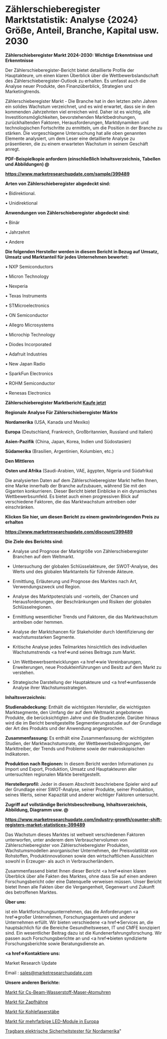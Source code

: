 # Zählerschieberegister Marktstatistik: Analyse {2024} Größe, Anteil, Branche, Kapital usw. 2030

<strong>Zählerschieberegister Markt 2024-2030: Wichtige Erkenntnisse und Erkenntnisse</strong>

Der Zählerschieberegister-Bericht bietet detaillierte Profile der Hauptakteure, um einen klaren Überblick über die Wettbewerbslandschaft des Zählerschieberegister-Outlook zu erhalten. Es umfasst auch die Analyse neuer Produkte, den Finanzüberblick, Strategien und Marketingtrends.

Zählerschieberegister Markt - Die Branche hat in den letzten zehn Jahren ein solides Wachstum verzeichnet, und es wird erwartet, dass sie in den kommenden Jahrzehnten viel erreichen wird. Daher ist es wichtig, alle Investitionsmöglichkeiten, bevorstehenden Marktbedrohungen, zurückhaltenden Faktoren, Herausforderungen, Marktdynamiken und technologischen Fortschritte zu ermitteln, um die Position in der Branche zu stärken. Die vorgeschlagene Untersuchung hat alle oben genannten Elemente analysiert, um dem Leser eine detaillierte Analyse zu präsentieren, die zu einem erwarteten Wachstum in seinem Geschäft anregt.



<strong><b>PDF-Beispielkopie anfordern (einschließlich Inhaltsverzeichnis, Tabellen und Abbildungen) @ </b></strong>

<strong><a href=https://www.marketresearchupdate.com/sample/399489>

<strong>https://www.marketresearchupdate.com/sample/399489</u></a></strong></strong>



<strong>Arten von Zählerschieberegister abgedeckt sind:</strong>

• Bidirektional.

• Unidirektional



<strong>Anwendungen von Zählerschieberegister abgedeckt sind:</strong>

• Binär

• Jahrzehnt

• Andere



<strong>Die folgenden Hersteller werden in diesem Bericht in Bezug auf Umsatz, Umsatz und Marktanteil für jedes Unternehmen bewertet:</strong>

• NXP Semiconductors

• Micron Technology

• Nexperia

• Texas Instruments

• STMicroelectronics

• ON Semiconductor

• Allegro Microsystems

• Microchip Technology

• Diodes Incorporated

• Adafruit Industries

• New Japan Radio

• SparkFun Electronics

• ROHM Semiconductor

• Renesas Electronics



<strong>Zählerschieberegister Marktbericht <a href=https://www.marketresearchupdate.com/buynow/399489>Kaufe jetzt</a></strong>



<strong>Regionale Analyse Für Zählerschieberegister Märkte</strong>



<strong>Nordamerika</strong> (USA, Kanada und Mexiko)



<strong>Europa</strong> (Deutschland, Frankreich, Großbritannien, Russland und Italien)



<strong>Asien-Pazifik</strong> (China, Japan, Korea, Indien und Südostasien)



<strong>Südamerika</strong> (Brasilien, Argentinien, Kolumbien, etc.)



<strong>Den Mittleren</strong> 

<strong>Osten und Afrika</strong> (Saudi-Arabien, VAE, ägypten, Nigeria und Südafrika)

Die analysierten Daten auf dem Zählerschieberegister Markt helfen Ihnen, eine Marke innerhalb der Branche aufzubauen, während Sie mit den Giganten konkurrieren. Dieser Bericht bietet Einblicke in ein dynamisches Wettbewerbsumfeld. Es bietet auch einen progressiven Blick auf verschiedene Faktoren, die das Marktwachstum antreiben oder einschränken.



<strong>Klicken Sie hier, um diesen Bericht zu einem gewinnbringenden Preis zu erhalten
</strong>

<strong><a href=https://www.marketresearchupdate.com/discount/399489>https://www.marketresearchupdate.com/discount/399489</b></u></strong></a>



<strong>Die Ziele des Berichts sind:</strong>

- Analyse und Prognose der Marktgröße von Zählerschieberegister Branchen auf dem Weltmarkt.

- Untersuchung der globalen Schlüsselakteure, der SWOT-Analyse, des Werts und des globalen Marktanteils für führende Akteure.

- Ermittlung, Erläuterung und Prognose des Marktes nach Art, Verwendungszweck und Region.

- Analyse des Marktpotenzials und -vorteils, der Chancen und Herausforderungen, der Beschränkungen und Risiken der globalen Schlüsselregionen.

- Ermittlung wesentlicher Trends und Faktoren, die das Marktwachstum antreiben oder hemmen.

- Analyse der Marktchancen für Stakeholder durch Identifizierung der wachstumsstarken Segmente.

- Kritische Analyse jedes Teilmarktes hinsichtlich des individuellen Wachstumstrends <a href=>und</a> seines Beitrags zum Markt.

- Um Wettbewerbsentwicklungen <a href=>wie</a> Vereinbarungen, Erweiterungen, neue Produkteinführungen und Besitz auf dem Markt zu verstehen.

- Strategische Darstellung der Hauptakteure und <a href=>umfas</a>sende Analyse ihrer Wachstumsstrategien.



<strong>Inhaltsverzeichnis:</strong>



<strong>Studienabdeckung:</strong> Enthält die wichtigsten Hersteller, die wichtigsten Marktsegmente, den Umfang der auf dem Weltmarkt angebotenen Produkte, die berücksichtigten Jahre und die Studienziele. Darüber hinaus wird die im Bericht bereitgestellte Segmentierungsstudie auf der Grundlage der Art des Produkts und der Anwendung angesprochen.



<strong>Zusammenfassung:</strong> Es enthält eine Zusammenfassung der wichtigsten Studien, der Marktwachstumsrate, der Wettbewerbsbedingungen, der Markttreiber, der Trends und Probleme sowie der makroskopischen Indikatoren.



<strong>Produktion nach Regionen:</strong> In diesem Bericht werden Informationen zu Import und Export, Produktion, Umsatz und Hauptakteuren aller untersuchten regionalen Märkte bereitgestellt.



<strong>Herstellerprofil:</strong> Jeder in diesem Abschnitt beschriebene Spieler wird auf der Grundlage einer SWOT-Analyse, seiner Produkte, seiner Produktion, seines Werts, seiner Kapazität und anderer wichtiger Faktoren untersucht.



<strong><b>Zugriff auf vollständige Berichtsbeschreibung, Inhaltsverzeichnis, Abbildung, Diagramm usw. @ </b></strong>

<strong><a href=https://www.marketresearchupdate.com/industry-growth/counter-shift-registers-market-statistices-399489>https://www.marketresearchupdate.com/industry-growth/counter-shift-registers-market-statistices-399489</a></strong>

Das Wachstum dieses Marktes ist weltweit verschiedenen Faktoren unterworfen, unter anderem dem Verbrauchervolumen von Zählerschieberegister von Zählerschieberegister Produkten, Wachstumsmodellen anorganischer Unternehmen, der Preisvolatilität von Rohstoffen, Produktinnovationen sowie den wirtschaftlichen Aussichten sowohl in Erzeuger- als auch in Verbraucherländern.

Zusammenfassend bietet Ihnen dieser Bericht <a href=>einen</a> klaren Überblick über alle Fakten des Marktes, ohne dass Sie auf einen anderen Forschungsbericht oder eine Datenquelle verweisen müssen. Unser Bericht bietet Ihnen alle Fakten über die Vergangenheit, Gegenwart und Zukunft des betroffenen Marktes.



<strong>Über uns:</strong>

 ist ein Marktforschungsunternehmen, das die Anforderungen <a href=>großer</a> Unternehmen, Forschungsagenturen und anderer Unternehmen erfüllt. Wir bieten verschiedene <a href=>Services</a> an, die hauptsächlich für die Bereiche Gesundheitswesen, IT und CMFE konzipiert sind. Ein wesentlicher Beitrag dazu ist die Kundenerfahrungsforschung. Wir passen auch Forschungsberichte an und <a href=>bieten</a> syndizierte Forschungsberichte sowie Beratungsdienste an.



<strong><a href=>Kontaktiere uns:</a></strong>

Market Research Update

Email : sales@marketresearchupdate.com



<strong>Unsere anderen Berichte:</strong>

<a href=https://www.linkedin.com/pulse/cs-beam-hydrogen-maser-atomic-clock-market-has>Markt für Cs-Beam-Wasserstoff-Maser-Atomuhren</a>

<a href=https://www.linkedin.com/pulse/dispensing-taps-market-witness-huge>Markt für Zapfhähne</a>

<a href=https://www.linkedin.com/pulse/carbon-fiber-rods-market-size-industry-growth>Markt für Kohlefaserstäbe</a>

<a href=https://www.linkedin.com/pulse/europe-multicolour-led-modulesmarket-see-massive-growth>Markt für mehrfarbige LED-Module in Europa</a>

<a href=https://www.linkedin.com/pulse/north-america-handheld-electrical-safety-testers>Tragbare elektrische Sicherheitstester für Nordamerika</a>"
